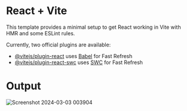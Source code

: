 # React + Vite

This template provides a minimal setup to get React working in Vite with HMR and some ESLint rules.

Currently, two official plugins are available:

- [@vitejs/plugin-react](https://github.com/vitejs/vite-plugin-react/blob/main/packages/plugin-react/README.md) uses [Babel](https://babeljs.io/) for Fast Refresh
- [@vitejs/plugin-react-swc](https://github.com/vitejs/vite-plugin-react-swc) uses [SWC](https://swc.rs/) for Fast Refresh


# Output
![Screenshot 2024-03-03 003904](https://github.com/Jasser-Mrabet/Admin-Dashboard/assets/141030883/2897c143-e6da-4f81-8698-ef3b4d4f1380)
